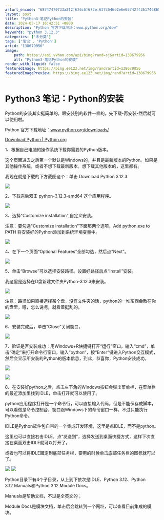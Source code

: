 ```yaml
---
arturl_encode: "68747470733a2f2f626c6f672e:6373646e2e6e65742f436174686572696e655f4353444e5f2f:61727469636c652f64657461696c732f313338363739393536"
layout: post
title: "Python3-笔记Python的安装"
date: 2024-05-17 16:42:51 +0800
description: "Python 官方下载地址：www.python.org/dow"
keywords: "python 3.12.3"
categories: ['未分类']
tags: ['笔记', 'Python']
artid: "138679956"
image:
    path: https://api.vvhan.com/api/bing?rand=sj&artid=138679956
    alt: "Python3-笔记Python的安装"
render_with_liquid: false
featuredImage: https://bing.ee123.net/img/rand?artid=138679956
featuredImagePreview: https://bing.ee123.net/img/rand?artid=138679956
---
```


# Python3 笔记：Python的安装

Python的安装其实挺简单的，跟安装别的软件一样的，先下载-再安装-然后就可以使用啦。

Python 官方下载地址：www.python.org/downloads/

[Download Python | Python.org](https://www.python.org/downloads/ "Download Python | Python.org")

1、根据自己电脑的操作系统下载你需要的Python版本。
  
这个页面进去之后第一个默认是Windows的，并且是最新版本的Python。如果是其他操作系统，或者不想下载最新版本，想下载其他版本的，这里都有。

我现在就是下载的下方截图这个：单击 Download Python 3.12.3

![](https://i-blog.csdnimg.cn/blog_migrate/95eed6910cc1e94df5cea21e73116637.png)

2、下载完后双击 python-3.12.3-amd64 这个应用程序。

![](https://i-blog.csdnimg.cn/blog_migrate/8a20b25b7a74905017b4b12d1b747725.png)

3、选择"Customize installation",自定义安装。

注意：要勾选"Customize installation"下面那两个选项，Add python.exe to PATH 将安装好的Python添加到系统环境变量中。

![](https://i-blog.csdnimg.cn/blog_migrate/7f4c3253d96584c01caeafb61d72357e.png)

4、在下一个页面“Optional Features”全部勾选，然后点“Next”。

![](https://i-blog.csdnimg.cn/blog_migrate/8dc0f30150b7ae24cbdea34c26cacc6f.png)

5、单击“Browse”可以选择安装路径。设置好路径后点“Install”安装。
  
我这里是选择在D盘新建文件夹Python-3.12.3来安装。

![](https://i-blog.csdnimg.cn/blog_migrate/a8f10b05f28d0d434fb4b5657985d9d0.png)

注意：路径如果直接选择某个盘，没有文件夹的话，python的一堆东西会散在你的盘里，嗯，怎么说呢，就看着挺乱的。

![](https://i-blog.csdnimg.cn/blog_migrate/af5647fb59ce5813f337b726e728150b.png)

6、安装完成后，单击“Close"关闭窗口。

![](https://i-blog.csdnimg.cn/blog_migrate/44d81d887b07fb1fe6a2880683d232c0.png)

7、验证是否安装成功：用Windows+R快捷键打开“运行”窗口，输入“cmd”，单击“确定”来打开命令行窗口，输入“python”，按“Enter”键进入Python交互模式，然后会显示所安装的Python的版本信息，到此，恭喜你，Python安装成功。

![](https://i-blog.csdnimg.cn/blog_migrate/1eea5c6848f631a2fa870b4f331d122e.png)

![](https://i-blog.csdnimg.cn/blog_migrate/15cf0cfbdd5f1bd85e473fbff89eca03.png)

8、在安装好python之后，点击左下角的Windows按钮会弹出菜单栏，在菜单栏的最近添加里找到IDLE，单击打开就可以使用了。

python应用程序打开是一个命令行，可以直接输入代码，但是不能保存成脚本，可以看做是命令控制台，窗口跟Windows下的命令窗口一样，不过只能执行Python命令。

IDLE是Python软件包自带的一个集成开发环境，这里是点IDLE，而不是python。

这里也可以直接右击IDLE，点“发送到”，选择发送到桌面快捷方式，这样下次直接在桌面双击IDLE就可以打开了。

或者也可以将IDLE固定到底部任务栏，要用的时候单击底部任务栏的图标就可以了。

![](https://i-blog.csdnimg.cn/blog_migrate/ff3fbaae7102094b4b327c2d28693196.png)
![](https://i-blog.csdnimg.cn/blog_migrate/81eaf3a85534d325998ae18603d94108.png)

Python目录下有4个子目录，从上到下依次是IDLE、Python 3.12、Python 3.12 Manuals和Python 3.12 Module Docs。
  
  
Manuals是帮助文档，不过是全英文的；

Module Docs是模块文档，单击后会跳转到一个网址，可以查看目前集成的模块。